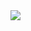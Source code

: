 <img src="https://github-readme-stats.vercel.app/api?username=quelleLIVE&show_icons=true&theme=radical" />

